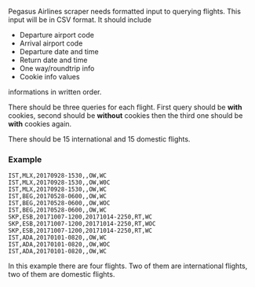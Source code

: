 Pegasus Airlines scraper needs formatted input to querying flights. This input will be in CSV format. It should include

* Departure airport code
* Arrival airport code
* Departure date and time
* Return date and time 
* One way/roundtrip info
* Cookie info values

informations in written order.

There should be three queries for each flight. First query should be **with** cookies, second should be **without** cookies then the third one should be **with** cookies again.

There should be 15 international and 15 domestic flights.

### Example 

`IST,MLX,20170928-1530,,OW,WC`<br>
`IST,MLX,20170928-1530,,OW,W0C`<br>
`IST,MLX,20170928-1530,,OW,WC`<br>
`IST,BEG,20170528-0600,,OW,WC`<br>
`IST,BEG,20170528-0600,,OW,WOC`<br>
`IST,BEG,20170528-0600,,OW,WC`<br>
`SKP,ESB,20171007-1200,20171014-2250,RT,WC`<br>
`SKP,ESB,20171007-1200,20171014-2250,RT,WOC`<br>
`SKP,ESB,20171007-1200,20171014-2250,RT,WC`<br>
`IST,ADA,20170101-0820,,OW,WC`<br>
`IST,ADA,20170101-0820,,OW,WOC`<br>
`IST,ADA,20170101-0820,,OW,WC`<br>

In this example there are four flights. Two of them are international flights, two of them are domestic flights.